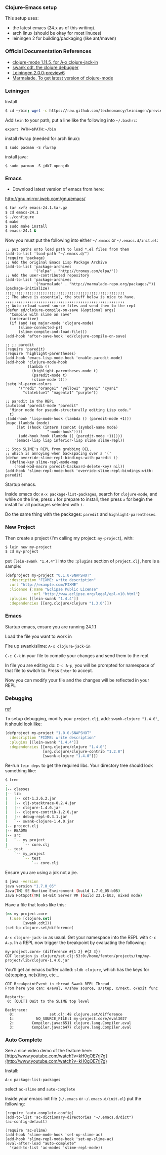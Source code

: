### Clojure-Emacs setup

This setup uses:

* the latest emacs (24.x as of this writing).  
* arch linux (should be okay for most linuxes)
* leiningen 2 for building/packaging (like ant/maven)

### Official Documentation References

* [clojure-mode 1.11.5, for A-x clojure-jack-in](https://github.com/technomancy/swank-clojure)
* [swank cdt. the clojure debugger](http://georgejahad.com/clojure/swank-cdt.html)
* [Leiningen 2.0.0-preview6](https://github.com/technomancy/leiningen)
* [Marmalade.  To get latest version of clojure-mode](http://marmalade-repo.org/)

### Leiningen

Install

```bash
$ cd ~/bin; wget -c https://raw.github.com/technomancy/leiningen/preview/bin/lein; chmod a+x lein; ./lein self-install
```

Add `lein` to your path, put a line like the following into `~/.bashrc`:

    export PATH=$PATH:~/bin
    
install rlwrap (needed for arch linux):

    $ sudo pacman -S rlwrap

install java:

    $ sudo pacman -S jdk7-openjdk

### Emacs

* Download latest version of emacs from here:

http://gnu.mirror.iweb.com/gnu/emacs/

```bash
$ tar xvfz emacs-24.1.tar.gz
$ cd emacs-24.1
$ ./configure
$ make
$ sudo make install
$ emacs-24.1 &
```

Now you must put the following into either `~/.emacs` or
`~/.emacs.d/init.el`:

```
;; put paths onto load path to load *.el files from them
(add-to-list 'load-path "~/.emacs.d/")
(require 'package)
;; Add the original Emacs Lisp Package Archive
(add-to-list 'package-archives
             '("elpa" . "http://tromey.com/elpa/"))
;; Add the user-contributed repository
(add-to-list 'package-archives
             '("marmalade" . "http://marmalade-repo.org/packages/"))
(package-initialize)
;;;;;;;;;;;;;;;;;;;;;;;;;;;;;;;;;;;;;;;;;;;;;;;;;;;;;;
;; The above is essential, the stuff below is nice to have.
;;;;;;;;;;;;;;;;;;;;;;;;;;;;;;;;;;;;;;;;;;;;;;;;;;;;;;
;; Auto reload saved source files and send them to the repl
(defun ed/clojure-compile-on-save (&optional args)
  "Compile with slime on save"
  (interactive)
  (if (and (eq major-mode 'clojure-mode)
      (slime-connected-p))
      (slime-compile-and-load-file)))
(add-hook 'after-save-hook 'ed/clojure-compile-on-save)

;; ;; paredit
(require 'paredit)
(require 'highlight-parentheses)
(add-hook 'emacs-lisp-mode-hook 'enable-paredit-mode)
(add-hook 'clojure-mode-hook
          (lambda ()
            (highlight-parentheses-mode t)
            (paredit-mode t)
            (slime-mode t)))
(setq hl-paren-colors
      '("red1" "orange1" "yellow1" "green1" "cyan1"
        "slateblue1" "magenta1" "purple"))

;; paredit in the REPL
(autoload 'paredit-mode "paredit"   
  "Minor mode for pseudo-structurally editing Lisp code."   
  t)   
;(add-hook 'lisp-mode-hook (lambda () (paredit-mode +1)))   
(mapc (lambda (mode)   
     (let ((hook (intern (concat (symbol-name mode)   
                   "-mode-hook"))))   
      (add-hook hook (lambda () (paredit-mode +1)))))   
    '(emacs-lisp lisp inferior-lisp slime slime-repl))                       

;; Stop SLIME's REPL from grabbing DEL,
;; which is annoying when backspacing over a '('
(defun override-slime-repl-bindings-with-paredit ()
  (define-key slime-repl-mode-map
    (read-kbd-macro paredit-backward-delete-key) nil))
(add-hook 'slime-repl-mode-hook 'override-slime-repl-bindings-with-paredit)
```

Startup emacs.

Inside emacs do: `A-x package-list-packages`, search for
`clojure-mode`, and while on the line, press `i` for prepare to
install, then press `x` for begin the install for all packages
selected with `i`.

Do the same thing with the packages: `paredit` and
`highlight-parentheses`.

    
### New Project

Then create a project (I'm calling my project: `my-project`), with:

```bash
$ lein new my-project
$ cd my-project
```

put `[lein-swank "1.4.4"]` into the `:plugins` section of
`project.clj`, here is a sample:

```clojure
(defproject my-project "0.1.0-SNAPSHOT"
  :description "FIXME: write description"
  :url "http://example.com/FIXME"
  :license {:name "Eclipse Public License"
            :url "http://www.eclipse.org/legal/epl-v10.html"}
  :plugins [[lein-swank "1.4.4"]]
  :dependencies [[org.clojure/clojure "1.3.0"]])
```

### Emacs

Startup emacs, ensure you are running 24.1.1

Load the file you want to work in

Fire up swank/slime: `A-x clojure-jack-in`

`C-c C-k` in your file to compile your changes and send them to the
repl.

In file you are editing do: `C-c A-p`, you will be prompted for
namespace of that file to switch to.  Press `Enter` to accept.

Now you can modify your file and the changes will be reflected in your REPL


### Debugging

[ref](http://georgejahad.com/clojure/swank-cdt.html)

To setup debugging, modify your `project.clj`, add: `swank-clojure
"1.4.0"`, it should look like:

```clojure
(defproject my-project "1.0.0-SNAPSHOT"
  :description "FIXME: write description"
  :plugins [[lein-swank "1.4.4"]] 
  :dependencies [[org.clojure/clojure "1.4.0"]
                 [org.clojure/clojure-contrib "1.2.0"]
                 [swank-clojure "1.4.0"]])
```

Re-run `lein deps` to get the required libs.  Your directory tree
should look something like:

```bash
$ tree
.
|-- classes
|-- lib
|   |-- cdt-1.2.6.2.jar
|   |-- clj-stacktrace-0.2.4.jar
|   |-- clojure-1.4.0.jar
|   |-- clojure-contrib-1.2.0.jar
|   |-- debug-repl-0.3.1.jar
|   `-- swank-clojure-1.4.0.jar
|-- project.clj
|-- README
|-- src
|   `-- my_project
|       `-- core.clj
`-- test
    `-- my_project
        `-- test
            `-- core.clj
```

Ensure you are using a jdk not a jre.

```bash
$ java -version
java version "1.7.0_05"
Java(TM) SE Runtime Environment (build 1.7.0_05-b05)
Java HotSpot(TM) 64-Bit Server VM (build 23.1-b03, mixed mode)
```

Have a file that looks like this:

```clojure
(ns my-project.core
  (:use [clojure.set]
        [swank.cdt]))
(set-bp clojure.set/difference)
```

`A-x clojure-jack-in` as usual.  Get your namespace into the REPL with
`C-c A-p`.  In a REPL now trigger the breakpoint by evaluating the
following:

```
my-project.core> (difference #{1 2} #{2 3})
CDT location is clojure/set.clj:53:0:/home/fenton/projects/tmp/my-project/lib/clojure-1.4.0.jar
```

You'll get an emacs buffer called: `sldb clojure`, which has the keys
for (s)tepping, ne(x)ting, etc...

```
CDT BreakpointEvent in thread Swank REPL Thread
From here you can: e/eval, v/show source, s/step, x/next, o/exit func

Restarts:
 0: [QUIT] Quit to the SLIME top level

Backtrace:
  0:                set.clj:48 clojure.set/difference
  1:          NO_SOURCE_FILE:1 my-project.core/eval3027
  2:        Compiler.java:6511 clojure.lang.Compiler.eval
  3:        Compiler.java:6477 clojure.lang.Compiler.eval
```

### Auto Complete

See a nice video demo of the feature here:
[http://www.youtube.com/watch?v=kH0gOE7rj7g](http://www.youtube.com/watch?v=kH0gOE7rj7g)

Install:

    A-x package-list-packages

select `ac-slime` and `auto-complete`

Inside your emacs init file (`~/.emacs` or `~/.emacs.d/init.el`) put
the following:

```
(require 'auto-complete-config)
(add-to-list 'ac-dictionary-directories "~/.emacs.d/dict")
(ac-config-default)

(require 'ac-slime)
(add-hook 'slime-mode-hook 'set-up-slime-ac)
(add-hook 'slime-repl-mode-hook 'set-up-slime-ac)
(eval-after-load "auto-complete"
  '(add-to-list 'ac-modes 'slime-repl-mode))

```
